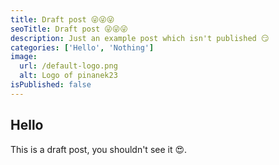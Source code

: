 ```yaml
---
title: Draft post 😜😜😜
seoTitle: Draft post 😜😜😜
description: Just an example post which isn't published 😏
categories: ['Hello', 'Nothing']
image:
  url: /default-logo.png
  alt: Logo of pinanek23
isPublished: false
---
```


## Hello

This is a draft post, you shouldn't see it 😍.
